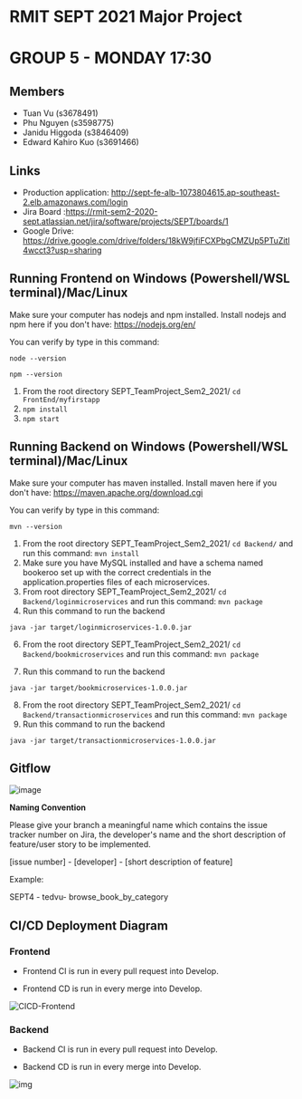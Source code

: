 

# **RMIT SEPT 2021 Major Project**

# **GROUP 5 - MONDAY 17:30**

## Members

- Tuan Vu (s3678491)
- Phu Nguyen (s3598775)
- Janidu Higgoda (s3846409)
- Edward Kahiro Kuo (s3691466)

## Links

- Production application: http://sept-fe-alb-1073804615.ap-southeast-2.elb.amazonaws.com/login 
- Jira Board :https://rmit-sem2-2020-sept.atlassian.net/jira/software/projects/SEPT/boards/1
- Google Drive: https://drive.google.com/drive/folders/18kW9jfiFCXPbgCMZUp5PTuZitl4wcct3?usp=sharing

## Running Frontend  on Windows (Powershell/WSL terminal)/Mac/Linux

Make sure your computer has nodejs and npm installed. Install nodejs and npm here if you don't have: https://nodejs.org/en/

You can verify by type in this command: 

`node --version`

`npm --version`

1. From the root directory SEPT_TeamProject_Sem2_2021/ `cd FrontEnd/myfirstapp`
2. `npm install`
3. `npm start`

## Running Backend on Windows (Powershell/WSL terminal)/Mac/Linux

Make sure your computer has maven installed. Install maven here if you don't have: https://maven.apache.org/download.cgi

You can verify by type in this command:

 `mvn --version`

1. From the root directory SEPT_TeamProject_Sem2_2021/  `cd Backend/` and run this command: `mvn install`
2. Make sure you have MySQL installed and have a schema named bookeroo set up with the correct credentials in the application.properties files of each microservices. 
3. From root directory SEPT_TeamProject_Sem2_2021/ `cd Backend/loginmicroservices`  and run this command: `mvn package`
4. Run this command to run the backend

 `java -jar target/loginmicroservices-1.0.0.jar`

6. From the root directory SEPT_TeamProject_Sem2_2021/ `cd Backend/bookmicroservices` and run this command: `mvn package`

7. Run this command to run the backend

 `java -jar target/bookmicroservices-1.0.0.jar`

8. From the root directory SEPT_TeamProject_Sem2_2021/ `cd Backend/transactionmicroservices` and run this command: `mvn package`
9. Run this command to run the backend

 `java -jar target/transactionmicroservices-1.0.0.jar`

## Gitflow

![image](https://user-images.githubusercontent.com/36873497/130311280-6faaaf1e-5078-474d-8fd6-f0c0fce8a9c4.png)

**Naming Convention**

Please give your branch a meaningful name which contains the issue tracker number on Jira, the developer's name and the short description of feature/user story to be implemented.

[issue number] - [developer] - [short description of feature]

Example:

SEPT4 - tedvu- browse_book_by_category

## CI/CD Deployment Diagram

### Frontend 

- Frontend CI is run in every pull request into Develop.

- Frontend CD is run in every merge into Develop.

![CICD-Frontend](https://user-images.githubusercontent.com/36873497/138535544-189add86-d8b4-49b4-bf5d-50faa8bcd7c4.png)

### Backend

- Backend CI is run in every pull request into Develop.

- Backend CD is run in every merge into Develop.

![img](https://lh6.googleusercontent.com/n0ni_eSjJg8RbENE3AP1hcc81uQRwtrwVbwAqXoqst5vBOcEQp05oqCyVdF6IIlhocfni3yOSvWLRn8K9z6HlXTmdeLbnxlTrWoct_AKFaIzvd_ts3lRXYEaPk0k-A=s1600)

